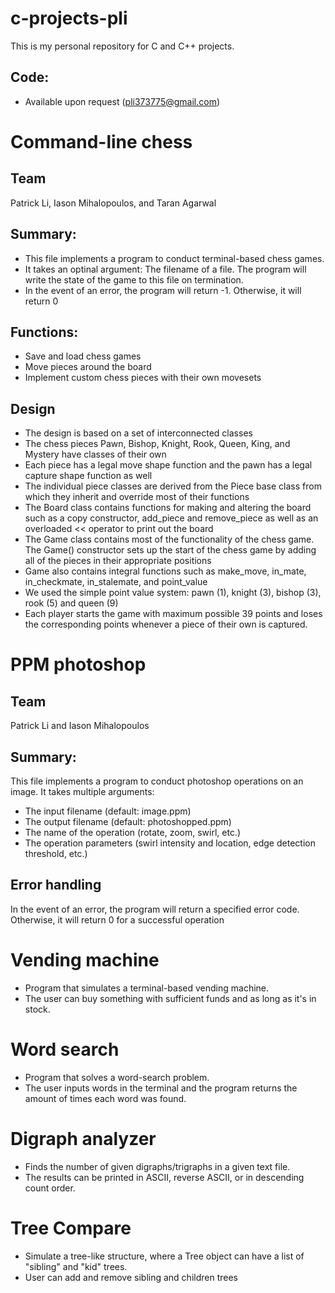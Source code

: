 # c-projects-pli
This is my personal repository for C and C++ projects.

## Code:
- Available upon request (pli373775@gmail.com)

# Command-line chess
## Team
Patrick Li, Iason Mihalopoulos, and Taran Agarwal
## Summary: 
- This file implements a program to conduct terminal-based chess games.
- It takes an optinal argument: The filename of a file. The program will write the state of the game to this file on termination.
- In the event of an error, the program will return -1. Otherwise, it will return 0

## Functions:
- Save and load chess games
- Move pieces around the board
- Implement custom chess pieces with their own movesets

## Design
- The design is based on a set of interconnected classes
- The chess pieces Pawn, Bishop, Knight, Rook, Queen, King, and Mystery have classes of their own
- Each piece has a legal move shape function and the pawn has a legal capture shape function as well
- The individual piece classes are derived from the Piece base class from which they inherit and override most of their functions
- The Board class contains functions for making and altering the board such as a copy constructor, add_piece and remove_piece as well as an overloaded << operator to print out the board
- The Game class contains most of the functionality of the chess game. The Game() constructor sets up the start of the chess game by adding all of the pieces in their appropriate positions
- Game also contains integral functions such as make_move, in_mate, in_checkmate, in_stalemate, and point_value
- We used the simple point value system: pawn (1), knight (3), bishop (3), rook (5) and queen (9)
- Each player starts the game with maximum possible 39 points and loses the corresponding points whenever a piece of their own is captured.

  
# PPM photoshop
## Team
Patrick Li and Iason Mihalopoulos
## Summary: 
This file implements a program to conduct photoshop operations on an image. It takes multiple arguments:
- The input filename (default: image.ppm)
- The output filename (default: photoshopped.ppm)
- The name of the operation (rotate, zoom, swirl, etc.)
- The operation parameters (swirl intensity and location, edge detection threshold, etc.)
## Error handling
In the event of an error, the program will return a specified error code. Otherwise, it will return 0 for a successful operation



# Vending machine
- Program that simulates a terminal-based vending machine.
- The user can buy something with sufficient funds and as long as it's in stock.

# Word search
- Program that solves a word-search problem. 
- The user inputs words in the terminal and the program returns the amount of times each word was found.

# Digraph analyzer
- Finds the number of given digraphs/trigraphs in a given text file.
- The results can be printed in ASCII, reverse ASCII, or in descending count order.
  
# Tree Compare
- Simulate a tree-like structure, where a Tree object can have a list of "sibling" and "kid" trees. 
- User can add and remove sibling and children trees
